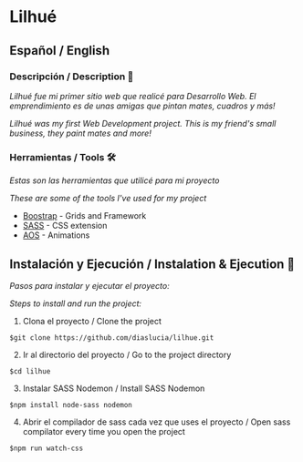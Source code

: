 # Lilhué 

## Español / English

### Descripción / Description 🚀

_Lilhué fue mi primer sitio web que realicé para Desarrollo Web. El emprendimiento es de unas amigas que pintan mates, cuadros y más!_

_Lilhué was my first Web Development project. This is my friend's small business, they paint mates and more!_

### Herramientas / Tools 🛠️

_Estas son las herramientas que utilicé para mi proyecto_

_These are some of the tools I've used for my project_

* [Boostrap](https://getbootstrap.com/) - Grids and Framework
* [SASS](https://sass-lang.com/) - CSS extension
* [AOS](https://michalsnik.github.io/aos/) - Animations

## Instalación y Ejecución / Instalation & Ejecution 🚀

_Pasos para instalar y ejecutar el proyecto:_

_Steps to install and run the project:_

1. Clona el proyecto / Clone the project
```
$git clone https://github.com/diaslucia/lilhue.git
```
2. Ir al directorio del proyecto / Go to the project directory
```
$cd lilhue
```

3. Instalar SASS Nodemon / Install SASS Nodemon
```
$npm install node-sass nodemon
```
4. Abrir el compilador de sass cada vez que uses el proyecto / Open sass compilator every time you open the project
```
$npm run watch-css
```